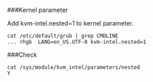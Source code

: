 ###Kernel parameter

Add kvm-intel.nested=1 to kernel parameter.
```
cat /etc/default/grub | grep CMDLINE
... rhgb  LANG=en_US.UTF-8 kvm-intel.nested=1
```

###Check
```
cat /sys/module/kvm_intel/parameters/nested 
Y
```
